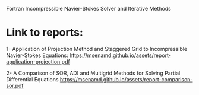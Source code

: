 Fortran Incompressible Navier-Stokes Solver and Iterative Methods

# Link to reports:
1- Application of Projection Method and Staggered Grid to Incompressible Navier-Stokes Equations: 
https://msenamd.github.io/assets/report-application-projection.pdf

2- A Comparison of SOR, ADI and Multigrid Methods for Solving Partial Differential Equations
https://msenamd.github.io/assets/report-comparison-sor.pdf
